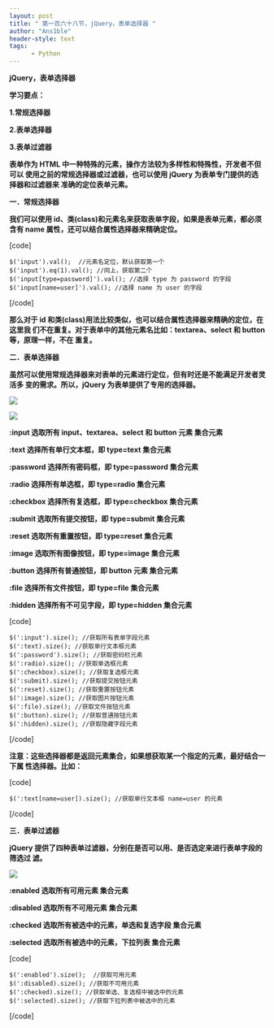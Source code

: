 ```yaml
---
layout: post
title: " 第一百六十八节，jQuery，表单选择器 "
author: "Ans1ble"
header-style: text
tags:
      - Python
---
```


**jQuery，表单选择器**



**学习要点：**

**1.常规选择器**

**2.表单选择器**

**3.表单过滤器**



**表单作为 HTML 中一种特殊的元素，操作方法较为多样性和特殊性，开发者不但可以 使用之前的常规选择器或过滤器，也可以使用 jQuery
为表单专门提供的选择器和过滤器来 准确的定位表单元素。**



**一．常规选择器**

**我们可以使用 id、类(class)和元素名来获取表单字段，如果是表单元素，都必须含有 name 属性，还可以结合属性选择器来精确定位。**

[code]

    $('input').val();  //元素名定位，默认获取第一个
    $('input').eq(1).val(); //同上，获取第二个
    $('input[type=password]').val(); //选择 type 为 password 的字段
    $('input[name=user]').val(); //选择 name 为 user 的字段
[/code]

**那么对于 id 和类(class)用法比较类似，也可以结合属性选择器来精确的定位，在这里我
们不在重复。对于表单中的其他元素名比如：textarea、select 和 button 等，原理一样，不在 重复。**



**二．表单选择器**

**虽然可以使用常规选择器来对表单的元素进行定位，但有时还是不能满足开发者灵活多 变的需求。所以，jQuery 为表单提供了专用的选择器。**

**![](https://images2015.cnblogs.com/blog/955761/201703/955761-20170306223356953-1020990704.png)**

![](https://images2015.cnblogs.com/blog/955761/201703/955761-20170306223408469-855096840.png)

**:input 选取所有 input、textarea、select 和 button 元素 集合元素**

  
**:text 选择所有单行文本框，即 type=text 集合元素**

  
**:password 选择所有密码框，即 type=password 集合元素**

  
**:radio 选择所有单选框，即 type=radio 集合元素**

  
**:checkbox 选择所有复选框，即 type=checkbox 集合元素**

  
**:submit 选取所有提交按钮，即 type=submit 集合元素**

  
**:reset 选取所有重置按钮，即 type=reset 集合元素**

  
**:image 选取所有图像按钮，即 type=image 集合元素**

  
**:button 选择所有普通按钮，即 button 元素 集合元素**

  
**:file 选择所有文件按钮，即 type=file 集合元素**

  
**:hidden 选择所有不可见字段，即 type=hidden 集合元素**



[code]

    $(':input').size(); //获取所有表单字段元素
    $(':text).size(); //获取单行文本框元素
    $(':password').size(); //获取密码栏元素
    $(':radio).size(); //获取单选框元素
    $(':checkbox).size(); //获取复选框元素
    $(':submit).size(); //获取提交按钮元素
    $(':reset).size(); //获取重置按钮元素
    $(':image).size(); //获取图片按钮元素
    $(':file).size(); //获取文件按钮元素
    $(':button).size(); //获取普通按钮元素
    $(':hidden).size(); //获取隐藏字段元素
[/code]

**注意：这些选择器都是返回元素集合，如果想获取某一个指定的元素，最好结合一下属 性选择器。比如：**

[code]

    $(':text[name=user]).size(); //获取单行文本框 name=user 的元素
[/code]



**三．表单过滤器**

**jQuery 提供了四种表单过滤器，分别在是否可以用、是否选定来进行表单字段的筛选过 滤。**

**![](https://images2015.cnblogs.com/blog/955761/201703/955761-20170306224126906-1319490426.png)**

**:enabled 选取所有可用元素 集合元素**

  
**:disabled 选取所有不可用元素 集合元素**

  
**:checked 选取所有被选中的元素，单选和复选字段 集合元素**

  
**:selected 选取所有被选中的元素，下拉列表 集合元素**

[code]

    $(':enabled').size();  //获取可用元素
    $(':disabled).size(); //获取不可用元素
    $(':checked).size(); //获取单选、复选框中被选中的元素
    $(':selected).size(); //获取下拉列表中被选中的元素
[/code]



